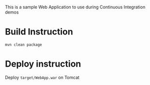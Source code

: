 This is a sample Web Application to use during Continuous Integration demos

# Build Instruction

```
mvn clean package
```

# Deploy instruction

Deploy ```target/WebApp.war``` on Tomcat
 
